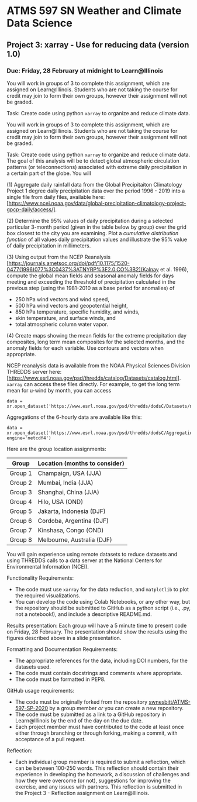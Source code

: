 # ATMS 597 SN Weather and Climate Data Science
## Project 3: xarray - Use for reducing data (version 1.0)
### Due: Friday, 28 February at midnight to Learn@Illinois

You will work in groups of 3 to complete this assignment, which are assigned on Learn@Illinois.  Students who are not taking the course for credit may join to form their own groups, however their assignment will not be graded.

Task:
Create code using python `xarray` to organize and reduce climate data.

You will work in groups of 3 to complete this assignment, which are assigned on Learn@Illinois.  Students who are not taking the course for credit may join to form their own groups, however their assignment will not be graded.

Task:
Create code using python `xarray` to organize and reduce climate data.  The goal of this analysis will be to detect global atmospheric circulation patterns (or teleconnections) associated with extreme daily precipitation in a certain part of the globe. You will 

(1) Aggregate daily rainfall data from the Global Precipitaiton Climatology Project 1 degree daily precipitation data over the period 1996 - 2019 into a single file from daily files, available here: [https://www.ncei.noaa.gov/data/global-precipitation-climatology-project-gpcp-daily/access/].

(2) Determine the 95% values of daily precipitation during a selected particular 3-month period (given in the table below by group) over the grid box closest to the city you are examining.  Plot a *cumulative distribution function* of all values daily precipitation values and illustrate the 95% value of daily precipitation in millimeters.

(3) Using output from the NCEP Reanalysis [https://journals.ametsoc.org/doi/pdf/10.1175/1520-0477(1996)077%3C0437%3ATNYRP%3E2.0.CO%3B2](Kalnay et al. 1996), compute the global mean fields and seasonal anomaly fields for days meeting and exceeding the threshold of precipitation calculated in the previous step (using the 1981-2010 as a base period for anomalies) of 
- 250 hPa wind vectors and wind speed, 
- 500 hPa wind vectors and geopotential height,
- 850 hPa temperature, specific humidity, and winds,
- skin temperature, and surface winds, and
- total atmospheric column water vapor.  

(4) Create maps showing the mean fields for the extreme precipitation day composites, long term mean composites for the selected months, and the anomaly fields for each variable.  Use contours and vectors when appropriate.

NCEP reanalysis data is available from the NOAA Physical Sciences Division THREDDS server here: [https://www.esrl.noaa.gov/psd/thredds/catalog/Datasets/catalog.html].  `xarray` can access these files directly.  For example, to get the long term mean for u-wind by month, you can access
```
data = xr.open_dataset('https://www.esrl.noaa.gov/psd/thredds/dodsC/Datasets/ncep.reanalysis.derived/pressure/uwnd.mon.ltm.nc',engine='netcdf4')
```
Aggregations of the 6-hourly data are available like this:
```
data = xr.open_dataset('https://www.esrl.noaa.gov/psd/thredds/dodsC/Aggregations/ncep.reanalysis/pressure/uwnd.nc', engine='netcdf4')
```

Here are the group location assignments:

| Group   | Location (months to consider)            |
|---------|----------------------|
| Group 1 | Champaign, USA (JJA)      |
| Group 2 | Mumbai, India (JJA)       |
| Group 3 | Shanghai, China (JJA)     |
| Group 4 | Hilo, USA (OND)   |
| Group 5 | Jakarta, Indonesia (DJF)  |
| Group 6 | Cordoba, Argentina (DJF)  |
| Group 7 | Kinshasa, Congo (OND)     |
| Group 8 | Melbourne, Australia (DJF) |

You will gain experience using remote datasets to reduce datasets and using THREDDS calls to a data server at the National Centers for Environmental Information (NCEI).

Functionality Requirements:
* The code must use `xarray` for the data reduction, and `matplotlib` to plot the required visualizations.
* You can develop the code using Colab Notebooks, or any other way, but the repository should be submitted to GitHub as a python script (i.e., .py, not a notebook!), and include a descriptive README.md.

Results presentation: Each group will have a 5 minute time to present code on Friday, 28 February.  The presentation should show the results using the figures described above in a slide presentation.

Formatting and Documentation Requirements:
* The appropriate references for the data, including DOI numbers, for the datasets used.  
* The code must contain docstrings and comments where appropriate.
* The code must be formatted in PEP8.

GitHub usage requirements:
* The code must be originally forked from the repository [swnesbitt/ATMS-597-SP-2020](https://github.com/swnesbitt/ATMS-597-SP-2020/) by a group member *or* you can create a new repository.
* The code must be submitted as a link to a GitHub repository in Learn@Illinois by the end of the day on the due date.  
* Each project member must have contributed to the code at least once either through branching or through forking, making a commit, with acceptance of a pull request.

Reflection:
* Each individual group member is required to submit a reflection, which can be between 100-250 words. This reflection should contain their experience in developing the homework, a discussion of challenges and how they were overcome (or not), suggestions for improving the exercise, and any issues with partners.  This reflection is submitted in the Project 3 - Reflection assignment on Learn@Illinois.

